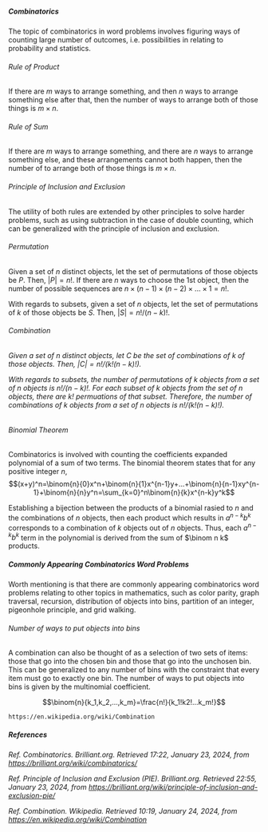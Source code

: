<h5>Combinatorics</h5>

The topic of combinatorics in word problems involves figuring ways of counting large number of outcomes, i.e. possibilities in relating to probability and statistics.

<h6>Rule of Product</h6>

If there are $m$ ways to arrange something, and then $n$ ways to arrange something else after that, then the number of ways to arrange both of those things is $m×n$.

<h6>Rule of Sum</h6>

If there are $m$ ways to arrange something, and there are $n$ ways to arrange something else, and these arrangements cannot both happen, then the number of to arrange both of those things is $m×n$.

<h6>Principle of Inclusion and Exclusion</h6>

The utility of both rules are extended by other principles to solve harder problems, such as using subtraction in the case of double counting, which can be generalized with the principle of inclusion and exclusion. 

<h6>Permutation</h6>

Given a set of $n$ distinct objects, let the set of permutations of those objects be $P$. Then, $|P|=n!$. If there are $n$ ways to choose the 1st object, then the number of possible sequences are $n×(n-1)×(n-2)×...×1 = n!$.

With regards to subsets, given a set of $n$ objects, let the set of permutations of $k$ of those objects be $S$. Then, $|S|=n!/(n-k)!$.

<h6>Combination<h6>

Given a set of $n$ distinct objects, let $C$ be the set of combinations of $k$ of those objects. Then, $|C|=n!/(k!(n-k)!)$.

With regards to subsets, the number of permutations of $k$ objects from a set of $n$ objects is $n!/(n-k)!$. For each subset of $k$ objects from the set of $n$ objects, there are $k!$ permuations of that subset. Therefore, the number of combinations of $k$ objects from a set of $n$ objects is $n!/(k!(n-k)!)$.

<h6>Binomial Theorem</h6>

Combinatorics is involved with counting the coefficients expanded polynomial of a sum of two terms. The binomial theorem states that for any positive integer $n$, $$(x+y)^n=\binom{n}{0}x^n+\binom{n}{1}x^{n-1}y+...+\binom{n}{n-1}xy^{n-1}+\binom{n}{n}y^n=\sum_{k=0}^n\binom{n}{k}x^{n-k}y^k$$

Establishing a bijection between the products of a binomial rasied to $n$ and the combinations of $n$ objects, then each product which results in $a^{n-k}b^{k}$ corresponds to a combination of $k$ objects out of $n$ objects. Thus, each $a^{n-k}b^k$ term in the polynomial is derived from the sum of $\binom n k$ products.

<h5>Commonly Appearing Combinatorics Word Problems</h5>

Worth mentioning is that there are commonly appearing combinatorics word problems relating to other topics in mathematics, such as color parity, graph traversal, recursion, distribution of objects into bins, partition of an integer, pigeonhole principle, and grid walking.

<h6>Number of ways to put objects into bins</h6>

A combination can also be thought of as a selection of two sets of items: those that go into the chosen bin and those that go into the unchosen bin. This can be generalized to any number of bins with the constraint that every item must go to exactly one bin. The number of ways to put objects into bins is given by the multinomial coefficient.

$$\binom{n}{k_1,k_2,...,k_m}=\frac{n!}{k_1!k2!...k_m!}$$

`https://en.wikipedia.org/wiki/Combination`

<h5>References</h5>

_Ref._ _Combinatorics. Brilliant.org. Retrieved 17:22, January 23, 2024, from https://brilliant.org/wiki/combinatorics/_

_Ref._ _Principle of Inclusion and Exclusion (PIE). Brilliant.org. Retrieved 22:55, January 23, 2024, from https://brilliant.org/wiki/principle-of-inclusion-and-exclusion-pie/_

_Ref._ _Combination. Wikipedia. Retrieved 10:19, January 24, 2024, from https://en.wikipedia.org/wiki/Combination_
